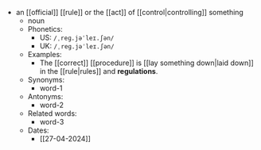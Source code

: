 - an [[official]] [[rule]] or the [[act]] of [[control|controlling]] something
	- noun
	- Phonetics:
		- US: `/ˌreɡ.jəˈleɪ.ʃən/`
		- UK: `/ˌreɡ.jəˈleɪ.ʃən/`
	- Examples:
		- The [[correct]] [[procedure]] is [[lay something down|laid down]] in the [[rule|rules]] and **regulations**.
	- Synonyms:
		- word-1
	- Antonyms:
		- word-2
	- Related words:
		- word-3
	- Dates:
		- [[27-04-2024]]
